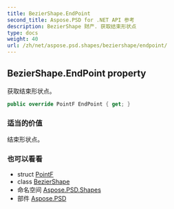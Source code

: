 ```yaml
---
title: BezierShape.EndPoint
second_title: Aspose.PSD for .NET API 参考
description: BezierShape 财产. 获取结束形状点
type: docs
weight: 40
url: /zh/net/aspose.psd.shapes/beziershape/endpoint/
---
```

## BezierShape.EndPoint property

获取结束形状点。

```csharp
public override PointF EndPoint { get; }
```

### 适当的价值

结束形状点。

### 也可以看看

* struct [PointF](../../../aspose.psd/pointf/)
* class [BezierShape](../)
* 命名空间 [Aspose.PSD.Shapes](../../beziershape/)
* 部件 [Aspose.PSD](../../../)


